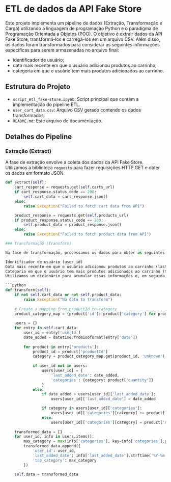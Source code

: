 # ETL de dados da API Fake Store

Este projeto implementa um pipeline de dados (Extração, Transformação e Carga) utilizando a linguagem de programação Python e o paradigma de Programação Orientada a Objetos (POO). O objetivo é extrair dados da API Fake Store, transformá-los e carregá-los em um arquivo CSV. Além disso, os dados foram transformados para considerar as seguintes informações especificas para serem armazenadas no arquivo final: 

- identificador de usuário;
- data mais recente em que o usuário adicionou produtos ao carrinho;
- categoria em que o usuário tem mais produtos adicionados ao carrinho.

## Estrutura do Projeto

- `script_etl_fake-store.ipynb`: Script principal que contém a implementação do pipeline ETL.
- `user_cart_data.csv`: Arquivo CSV gerado contendo os dados transformados.
- `README.md`: Este arquivo de documentação.

## Detalhes do Pipeline

### Extração (Extract)

A fase de extração envolve a coleta dos dados da API Fake Store. Utilizamos a biblioteca `requests` para fazer requisições HTTP GET e obter os dados em formato JSON.

```python
def extract(self):
    cart_response = requests.get(self.carts_url)
    if cart_response.status_code == 200:
        self.cart_data = cart_response.json()
    else:
        raise Exception("Failed to fetch cart data from API")

    product_response = requests.get(self.products_url)
    if product_response.status_code == 200:
        self.product_data = product_response.json()
    else:
        raise Exception("Failed to fetch product data from API")

### Transformação (Transform)

Na fase de transformação, processamos os dados para obter as seguintes informações:

Identificador de usuário (user_id)
Data mais recente em que o usuário adicionou produtos ao carrinho (last_added_date)
Categoria em que o usuário tem mais produtos adicionados ao carrinho (top_category)
Utilizamos um dicionário para acumular essas informações e, em seguida, transformamos os dados em um formato adequado para carregamento.

```python
def transform(self):
    if not self.cart_data or not self.product_data:
        raise Exception("No data to transform")
    
    # Create a mapping from productId to category
    product_category_map = {product['id']: product['category'] for product in self.product_data}
    
    users = {}
    for entry in self.cart_data:
        user_id = entry['userId']
        date_added = datetime.fromisoformat(entry['date'])
        
        for product in entry['products']:
            product_id = product['productId']
            category = product_category_map.get(product_id, 'unknown')
            
            if user_id not in users:
                users[user_id] = {
                    'last_added_date': date_added,
                    'categories': {category: product['quantity']}
                }
            else:
                if date_added > users[user_id]['last_added_date']:
                    users[user_id]['last_added_date'] = date_added

                if category in users[user_id]['categories']:
                    users[user_id]['categories'][category] += product['quantity']
                else:
                    users[user_id]['categories'][category] = product['quantity']
    
    transformed_data = []
    for user_id, info in users.items():
        max_category = max(info['categories'], key=info['categories'].get)
        transformed_data.append({
            'user_id': user_id,
            'last_added_date': info['last_added_date'].strftime('%Y-%m-%d'),
            'top_category': max_category
        })
    
    self.data = transformed_data
